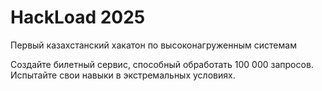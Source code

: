 HackLoad 2025
=============

Первый казахстанский хакатон по высоконагруженным системам

Создайте билетный сервис, способный обработать 100 000 запросов. Испытайте свои навыки в экстремальных условиях.

